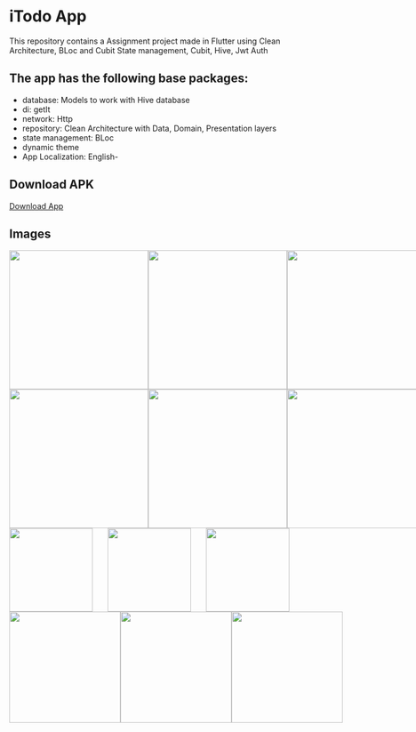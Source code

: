 # iTodo App
This repository contains a Assignment project made in Flutter using Clean Architecture, BLoc and Cubit State management, Cubit, Hive, Jwt Auth


## The app has the following base packages:
- database: Models to work with Hive database
- di: getIt
- network: Http
- repository: Clean Architecture with Data, Domain, Presentation layers
- state management: BLoc 
- dynamic theme
- App Localization: English-

## Download APK
<div style="display: flex; justify-content: space-between;">
    <a href="https://github.com/altafc22/todo-app/blob/main/apk/app-release.apk">Download App</a>
</div>

## Images
<div style="display: flex; justify-content: space-between;">
    <img src="https://github.com/altafc22/todo-app/blob/main/screenshots/t1.png" width="250">
    <img src="https://github.com/altafc22/todo-app/blob/main/screenshots/t2.png" width="250">
    <img src="https://github.com/altafc22/todo-app/blob/main/screenshots/t3.png" width="250">
</div>
<div style="display: flex; justify-content: space-between;">
    <img src="https://github.com/altafc22/todo-app/blob/main/screenshots/t4.png" width="250">
    <img src="https://github.com/altafc22/todo-app/blob/main/screenshots/t5.png" width="250">
    <img src="https://github.com/altafc22/todo-app/blob/main/screenshots/t6.png" width="250">
</div>

<div style="display: flex; justify-content: space-between;">
    <img src="https://github.com/altafc22/todo-app/blob/main/screenshots/1.png" width="150">
    <img src="https://github.com/altafc22/todo-app/blob/main/screenshots/2.png" width="150">
    <img src="https://github.com/altafc22/todo-app/blob/main/screenshots/3.png" width="150">
</div>
<div style="display: flex; justify-content: space-between;">
    <img src="https://github.com/altafc22/todo-app/blob/main/screenshots/4.png" width="200">
    <img src="https://github.com/altafc22/todo-app/blob/main/screenshots/5.png" width="200">
    <img src="https://github.com/altafc22/todo-app/blob/main/screenshots/6.png" width="200">
</div>

